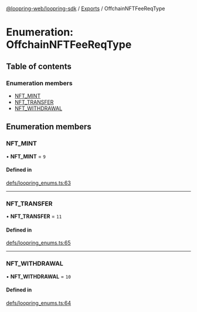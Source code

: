 [@loopring-web/loopring-sdk](../README.md) / [Exports](../modules.md) / OffchainNFTFeeReqType

# Enumeration: OffchainNFTFeeReqType

## Table of contents

### Enumeration members

- [NFT\_MINT](OffchainNFTFeeReqType.md#nft_mint)
- [NFT\_TRANSFER](OffchainNFTFeeReqType.md#nft_transfer)
- [NFT\_WITHDRAWAL](OffchainNFTFeeReqType.md#nft_withdrawal)

## Enumeration members

### NFT\_MINT

• **NFT\_MINT** = `9`

#### Defined in

[defs/loopring_enums.ts:63](https://github.com/Loopring/loopring_sdk/blob/ea87b1c/src/defs/loopring_enums.ts#L63)

___

### NFT\_TRANSFER

• **NFT\_TRANSFER** = `11`

#### Defined in

[defs/loopring_enums.ts:65](https://github.com/Loopring/loopring_sdk/blob/ea87b1c/src/defs/loopring_enums.ts#L65)

___

### NFT\_WITHDRAWAL

• **NFT\_WITHDRAWAL** = `10`

#### Defined in

[defs/loopring_enums.ts:64](https://github.com/Loopring/loopring_sdk/blob/ea87b1c/src/defs/loopring_enums.ts#L64)
